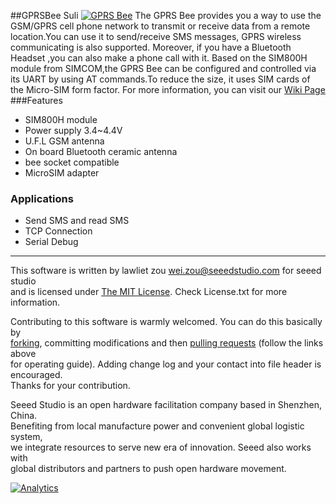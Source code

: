 ##GPRSBee Suli
[![GPRS Bee](http://www.seeedstudio.com/depot/images/product/GPRS%20Bee%20SMA%20Antenna.jpg)](http://www.seeedstudio.com/depot/GPRS-Bee-w-SMA-Antenna-SIM-800-Module-p-1920.html?cPath=19_20)
The GPRS Bee provides you a way to use the GSM/GPRS cell phone network to transmit or receive data from a remote location.You can use it to send/receive SMS messages, GPRS wireless communicating is also supported. Moreover, if you have a Bluetooth Headset ,you can also make a phone call with it. Based on the SIM800H module from SIMCOM,the GPRS Bee can be configured and controlled via its UART by using AT commands.To reduce the size, it uses SIM cards of the Micro-SIM form factor. For more information, you can visit our [Wiki Page](http://www.seeedstudio.com/wiki/GPRS_Bee)
###Features
+ SIM800H module
+ Power supply 3.4~4.4V
+ U.F.L GSM antenna
+ On board Bluetooth ceramic antenna
+ bee socket compatible
+ MicroSIM adapter

### Applications
+ Send SMS and read SMS
+ TCP Connection
+ Serial Debug


----
This software is written by lawliet zou [wei.zou@seeedstudio.com](wei.zou@seeedstudio.com) for seeed studio<br>
and is licensed under [The MIT License](http://opensource.org/licenses/mit-license.php). Check License.txt for more information.<br>

Contributing to this software is warmly welcomed. You can do this basically by<br>
[forking](https://help.github.com/articles/fork-a-repo), committing modifications and then [pulling requests](https://help.github.com/articles/using-pull-requests) (follow the links above<br>
for operating guide). Adding change log and your contact into file header is encouraged.<br>
Thanks for your contribution.

Seeed Studio is an open hardware facilitation company based in Shenzhen, China. <br>
Benefiting from local manufacture power and convenient global logistic system, <br>
we integrate resources to serve new era of innovation. Seeed also works with <br>
global distributors and partners to push open hardware movement.<br>



[![Analytics](https://ga-beacon.appspot.com/UA-46589105-3/GPRSBee_Suli)](https://github.com/igrigorik/ga-beacon)

